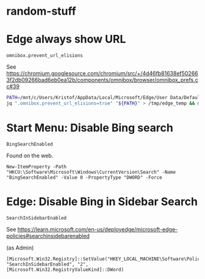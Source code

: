 # random-stuff

# Edge always show URL

`omnibox.prevent_url_elisions`

See https://chromium.googlesource.com/chromium/src/+/4d46fb81638ef502663f2db09266bad6eb0ea12b/components/omnibox/browser/omnibox_prefs.cc#39


```bash
PATH=/mnt/c/Users/Kristof/AppData/Local/Microsoft/Edge/User Data/Default/Preferences
jq ".omnibox.prevent_url_elisions=true" "${PATH}" > /tmp/edge_temp && mv /tmp/edge_temp ${PATH}
```

# Start Menu: Disable Bing search

`BingSearchEnabled`

Found on the web. 

```pwsh
New-ItemProperty -Path "HKCU:\Software\Microsoft\Windows\CurrentVersion\Search" -Name "BingSearchEnabled" -Value 0 -PropertyType "DWORD" -Force
```

# Edge: Disable Bing in Sidebar Search

`SearchInSidebarEnabled`

See https://learn.microsoft.com/en-us/deployedge/microsoft-edge-policies#searchinsidebarenabled

(as Admin)
```pwsh
[Microsoft.Win32.Registry]::SetValue("HKEY_LOCAL_MACHINE\Software\Policies\Microsoft\Edge", "SearchInSidebarEnabled", "2", [Microsoft.Win32.RegistryValueKind]::DWord)
```
